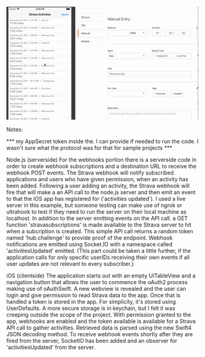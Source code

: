 ![alt text](webhook_demo.gif)


Notes:

*** my AppSecret token inside the. I can provide if needed to run the code. I wasn't sure what the protocol was for that for sample projects ***

Node.js (serverside)
For the webhooks portion there is a serverside code in order to create webhook subscriptions and a destination URL to receive the webhook POST events. 
The Strava webhook will notify subscribed applications and users who have given permission, when an activity has been added. Following a user adding an activity, the Strava webhook will fire that will make a an API call to the node.js server and then emit an event to that the iOS app has registered for ('activities updated'). I used a live server in this example, but someone testing can make use of ngrok or ultrahook to test if they need to run the server on their local machine as localhost.
In addition to the server emitting events on the API call. a GET function 'stravasubscriptions' is made available to the Strava server to hit when a subcription is created. This simple API call returns a random token named 'hub.challenge' to provide proof of the endpoint.
Webhook notifications are emitted using Socket.IO with a namespace called 'activitiesUpdated' emitted. (This part could be taken a little further, if the application calls for only specific userIDs receiving their own events if all user updates are not relevant to every subscriber.)


iOS (clientside)
The application starts out with an empty UITableView and a navigation button that allows the user to commence the oAuth2 process making use of oAuthSwift. A new webview is revealed and the user can login and give permission to read Strava data to the app. Once that is handled a token is stored in the app. For simplicity, it's stored using UserDefaults. A more secure storage is in keychain, but I felt it was creeping outside the scope of the project.  With permission granted to the app, webhooks are enabled and the token available is available for a Strava API call to gather activities. Retrieved data is parsed using the new Swift4 JSON decoding method. 
To receive webhook events shortly after they are fired from the server, SocketIO has been added and an observer for 'activitiesUpdated' from the server.



